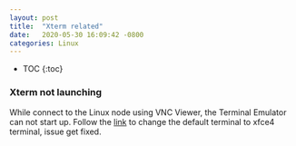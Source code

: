 ```yaml
---
layout: post
title:  "Xterm related"
date:   2020-05-30 16:09:42 -0800
categories: Linux
---
```


* TOC
{:toc}

### Xterm not launching

While connect to the Linux node using VNC Viewer, the Terminal Emulator can not start up. Follow the [link][askubuntu-post] to change the default terminal to xfce4 terminal, issue get fixed.

[askubuntu-post]: https://askubuntu.com/questions/1143558/gnome-terminal-failing-to-launch-in-ubuntu-18-04-chrome-remote-desktop-broke-gn
